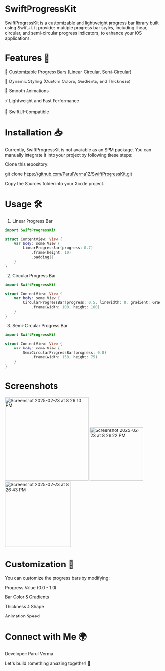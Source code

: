 # SwiftProgressKit

SwiftProgressKit is a customizable and lightweight progress bar library built using SwiftUI. It provides multiple progress bar styles, including linear, circular, and semi-circular progress indicators, to enhance your iOS applications.

# Features 🚀

📏 Customizable Progress Bars (Linear, Circular, Semi-Circular)

🎨 Dynamic Styling (Custom Colors, Gradients, and Thickness)

🎯 Smooth Animations

⚡ Lightweight and Fast Performance

📱 SwiftUI-Compatible

# Installation 📥

Currently, SwiftProgressKit is not available as an SPM package. You can manually integrate it into your project by following these steps:

Clone this repository:

git clone https://github.com/ParulVerma12/SwiftProgressKit.git

Copy the Sources folder into your Xcode project.

# Usage 🛠️

1. Linear Progress Bar

```swift
import SwiftProgressKit

struct ContentView: View {
    var body: some View {
        LinearProgressBar(progress: 0.7)
            .frame(height: 10)
            .padding()
    }
}
```

2. Circular Progress Bar

```swift
import SwiftProgressKit

struct ContentView: View {
    var body: some View {
        CircularProgressBar(progress: 0.5, lineWidth: 8, gradient: Gradient(colors: [.blue, .purple]))
            .frame(width: 100, height: 100)
    }
}
```

3. Semi-Circular Progress Bar

```swift
import SwiftProgressKit

struct ContentView: View {
    var body: some View {
        SemiCircularProgressBar(progress: 0.8)
            .frame(width: 150, height: 75)
    }
}
```

# Screenshots

<img width="272" alt="Screenshot 2025-02-23 at 8 26 10 PM" src="https://github.com/user-attachments/assets/7228bbc9-1fd2-4f35-b8c5-4febcdf73287" />
<img width="174" alt="Screenshot 2025-02-23 at 8 26 22 PM" src="https://github.com/user-attachments/assets/867c4877-a388-44a3-9c63-091f3a4f6eb7" />
<img width="214" alt="Screenshot 2025-02-23 at 8 26 43 PM" src="https://github.com/user-attachments/assets/ba33c494-6f20-4a91-9c76-a9434641dd3d" />

# Customization 🎨

You can customize the progress bars by modifying:

Progress Value (0.0 - 1.0)

Bar Color & Gradients

Thickness & Shape

Animation Speed


# Connect with Me 🌍

Developer: Parul Verma

Let's build something amazing together! 🚀
